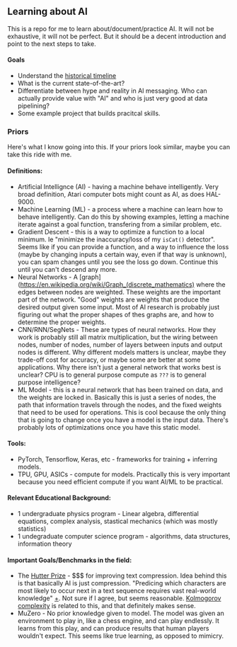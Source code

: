 ## Learning about AI
This is a repo for me to learn about/document/practice AI. It will not be exhaustive, it will not be perfect. But it should be a decent introduction and point to the next steps to take.

#### Goals
+ Understand the [historical timeline](HISTORY.md)
+ What is the current state-of-the-art?
+ Differentiate between hype and reality in AI messaging. Who can actually provide value with "AI" and who is just very good at data pipelining?
+ Some example project that builds pracitcal skills.

### Priors
Here's what I know going into this. If your priors look similar, maybe you can take this ride with me.
#### Definitions:
+ Artificial Intellignce (AI) - having a machine behave intelligently. Very broad definition, Atari computer bots might count as AI, as does HAL-9000.
+ Machine Learning (ML) - a process where a machine can learn how to behave intelligently. Can do this by showing examples, letting a machine iterate against a goal function, transfering from a similar problem, etc. 
+ Gradient Descent - this is a way to optimize a function to a local minimum. Ie "minimize the inaccuracy/loss of my `isCat()` detector". Seems like if you can provide a function, and a way to influence the loss (maybe by changing inputs a certain way, even if that way is unknown), you can spam changes until you see the loss go down. Continue this until you can't descend any more.
+ Neural Networks - A [graph](https://en.wikipedia.org/wiki/Graph_(discrete_mathematics) where the edges between nodes are weighted. These weights are the important part of the network. "Good" weights are weights that produce the desired output given some input. Most of AI research is probably just figuring out what the proper shapes of thes graphs are, and how to determine the proper weights.
+ CNN/RNN/SegNets - These are types of neural networks. How they work is probably still all matrix multiplication, but the wiring between nodes, number of nodes, number of layers between inputs and output nodes is different. Why different models matters is unclear, maybe they trade-off cost for accuracy, or maybe some are better at some applications. Why there isn't just a general network that works best is unclear? CPU is to general purpose compute as `???` is to general purpose intelligence?
+ ML Model - this is a neural network that has been trained on data, and the weights are locked in. Basically this is just a series of nodes, the path that information travels through the nodes, and the fixed weights that need to be used for operations. This is cool because the only thing that is going to change once you have a model is the input data. There's probably lots of optimizations once you have this static model.

#### Tools:
+ PyTorch, Tensorflow, Keras, etc - frameworks for training + inferring models.
+ TPU, GPU, ASICs - compute for models. Practically this is very important because you need efficient compute if you want AI/ML to be practical.

#### Relevant Educational Background:
+ 1 undergraduate physics program - Linear algebra, differential equations, complex analysis, stastical mechanics (which was mostly statistics)
+ 1 undegraduate computer science program - algorithms, data structures, information theory

#### Important Goals/Benchmarks in the field:
+ The [Hutter Prize](https://en.wikipedia.org/wiki/Hutter_Prize) - $$$ for improving text compression. Idea behind this is that basically AI is just compression. "Predicing which characters are most likely to occur next in a text sequence requires vast real-world knowledge" [+](https://en.wikipedia.org/wiki/Hutter_Prize#Goals). Not sure if I agree, but seems reasonable. [Kolmogorov complexity](https://en.wikipedia.org/wiki/Kolmogorov_complexity) is related to this, and that definitely makes sense.
+ MuZero - No prior knowledge given to model. The model was given an environment to play in, like a chess engine, and can play endlessly. It learns from this play, and can produce results that human players wouldn't expect. This seems like true learning, as opposed to mimicry.


